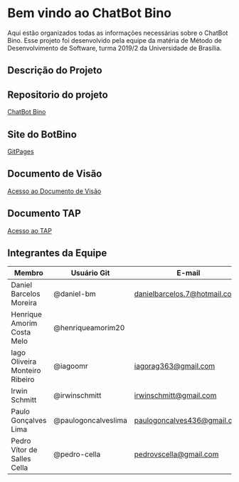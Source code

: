 <h1>Bem vindo ao ChatBot Bino</h1>

<p>Aqui estão organizados todas as informações necessárias sobre o ChatBot Bino. Esse projeto foi desenvolvido pela equipe da matéria de Método de Desenvolvimento de Software, turma 2019/2 da Universidade de Brasília.</p>

<h2>Descrição do Projeto</h2>

<h2>Repositorio do projeto</h2>
  
[ChatBot Bino](https://github.com/ChatBot-Bino)

<h2>Site do BotBino</h2>

[GitPages](https://chatbot-bino.github.io/)

<h2>Documento de Visão</h2>

[Acesso ao Documento de Visão](https://github.com/ChatBot-Bino/Bot-Bino/wiki/Documento-de-Vis%C3%A3o)

<h2>Documento TAP</h2>

[Acesso ao TAP](https://github.com/ChatBot-Bino/Bot-Bino/wiki/TAP---Termo-de-Abertura-do-Projeto)

<h2>Integrantes da Equipe</h2>

| Membro | Usuário Git | E-mail |
| --- | --- | --- |
| Daniel Barcelos Moreira | @daniel-bm | danielbarcelos.7@hotmail.com |
| Henrique Amorim Costa Melo | @henriqueamorim20 | |
| Iago Oliveira Monteiro Ribeiro | @iagoomr |  iagorag363@gmail.com |
| Irwin Schmitt | @irwinschmitt | irwinschmitt@gmail.com |
| Paulo Gonçalves Lima | @paulogoncalveslima | paulogoncalves436@gmail.com |
| Pedro Vítor de Salles Cella | @pedro-cella | pedrovscella@gmail.com | 
